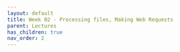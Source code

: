 ```yaml
---
layout: default
title: Week 02 - Processing files, Making Web Requests
parent: Lectures
has_children: true
nav_order: 2
---
```

